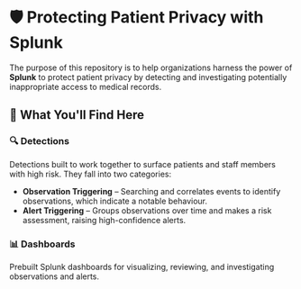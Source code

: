 # 🛡️ Protecting Patient Privacy with Splunk

The purpose of this repository is to help organizations harness the power of **Splunk** to protect patient privacy by detecting and investigating potentially inappropriate access to medical records.

## 📌 What You'll Find Here

### 🔍 Detections  
Detections built to work together to surface patients and staff members with high risk. They fall into two categories:

- **Observation Triggering** – Searching and correlates events to identify observations, which indicate a notable behaviour.
- **Alert Triggering** – Groups observations over time and makes a risk assessment, raising high-confidence alerts.

### 📊 Dashboards  
Prebuilt Splunk dashboards for visualizing, reviewing, and investigating observations and alerts.


